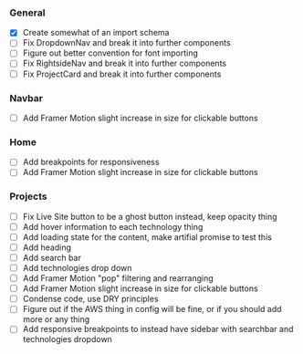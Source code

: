### General
- [x] Create somewhat of an import schema
- [ ] Fix DropdownNav and break it into further components
- [ ] Figure out better convention for font importing
- [ ] Fix RightsideNav and break it into further components
- [ ] Fix ProjectCard and break it into further components

### Navbar
- [ ] Add Framer Motion slight increase in size for clickable buttons

### Home
- [ ] Add breakpoints for responsiveness
- [ ] Add Framer Motion slight increase in size for clickable buttons

### Projects
- [ ] Fix Live Site button to be a ghost button instead, keep opacity thing
- [ ] Add hover information to each technology thing
- [ ] Add loading state for the content, make artifial promise to test this
- [ ] Add heading
- [ ] Add search bar
- [ ] Add technologies drop down
- [ ] Add Framer Motion "pop" filtering and rearranging
- [ ] Add Framer Motion slight increase in size for clickable buttons
- [ ] Condense code, use DRY principles
- [ ] Figure out if the AWS thing in config will be fine, or if you should add more or any thing
- [ ] Add responsive breakpoints to instead have sidebar with searchbar and technologies dropdown